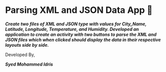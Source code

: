 # Parsing XML and JSON Data App 🧾

***Create two files of XML and JSON type with values for City_Name, Latitude,
Longitude, Temperature, and Humidity. Developed an application to create an activity
with two buttons to parse the XML and JSON files which when clicked should
display the data in their respective layouts side by side.***

Developed By,

***Syed Mohammed Idris***
